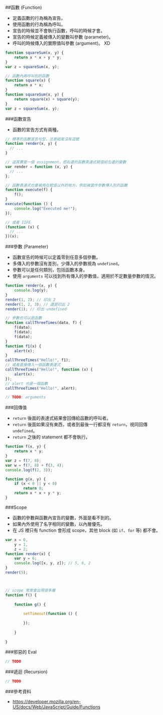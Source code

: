 ##函數 (Function)

* 定義函數的行為稱為宣告。
* 使用函數的行為稱為呼叫。
* 宣告的時候並不會執行函數，呼叫的時候才會。
* 宣告的時候定義被傳入的變數叫參數 (parameter)。
* 呼叫的時候傳入的實際值叫參數 (argument)。 XD

```js
function squareSum(x, y) {
	return x * x + y * y;
}
var z = squareSum(x, y);

// 函數內再呼叫別的函數
function square(x) {
	return x * x;
}
function squareSum(x, y) {
	return square(x) + square(y);
}
var z = squareSum(x, y);
```

###函數宣告

* 函數的宣告方式有兩種。

```js
// 標準的函數宣告句型，注意結尾沒有逗號
function render(x, y) {
  // ...
}

// 這其實是一個 assignment，把右邊的函數表達式賦值給左邊的變數
var render = function (x, y) {
  // ...
};

// 函數表達式也會被用在賦值以外的地方，例如被當作參數傳入別的函數
function execute(f) {
	f();
}
execute(function () {
	console.log("Executed me!");
});

// 或者 IIFE
(function (x) {
  // ...
})(x);
```

###參數 (Parameter)

* 函數宣告的時候可以定義零到任意多個參數。
* 多傳入的參數沒有差別，少傳入的參數視為 `undefined`。
* 參數可以是任何類別，包括函數本身。
* 使用 `arguments` 可以找到所有傳入的參數值，適用於不定數量參數的情況。

```js
function render(x, y) {
	console.log(y);
}
render(1, 2); // 印出 2
render(1, 2, 3); // 還是印出 2
render(1); // 印出 undefined

// 參數也可以是函數
function callThreeTimes(data, f) {
	f(data);
	f(data);
	f(data);
}
function f1(x) {
	alert(x);
}
callThreeTimes("Hello!", f1);
// 或者直接傳入一個函數表達式
callThreeTimes("Hello!", function (x) {
	alert(x);
});
// alert 也是一個函數
callThreeTimes("Hello!", alert);

// TODO: arguments
```

###回傳值

* `return` 後面的表達式結果會回傳給函數的呼叫者。
* `return` 後面如果沒有東西，或者到最後一行都沒有 `return`，視同回傳 `undefined`。
* `return` 之後的 statement 都不會執行。

```js
function f(x, y) {
	return x * y;
}
var z = f(7, 8);
var w = f(7, 8) + f(3, 4);
console.log(f(2, 3));

function g(x, y) {
	if (x < 0 || y < 0)
		return 0;
	return x * x + y * y;
}
```

###Scope

* 函數的參數與函數內宣告的變數，外面是看不到的。
* 如果內外使用了名字相同的變數，以內層優先。
* 在 JS 裡只有 function 會形成 scope，其他 block (如 `if`、`for` 等) 都不會。

```js
var x = 0,
	y = 1,
	z = 2;
function render(x) {
	var y = 6;
	console.log([x, y, z]); // 5, 6, 2
}
render(5);



// scope 常常會出現很多層
function f() {
	
	function g() {
		
		setTimeout(function () {
			
		});
		
	}
	
}
```

###邪惡的 Eval

```js
// TODO
```

###遞迴 (Recursion)

```js
// TODO
```



###參考資料

* https://developer.mozilla.org/en-US/docs/Web/JavaScript/Guide/Functions
